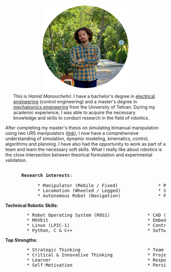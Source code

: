 <!-- For initial loading of page it must be `README.md` file, image and paragraphs are written in html for better control and configuration in web page, please do not convert them into markdown syntax. -->

<p style="text-align:center;">
  <img width="270" height="259" src="/img/bio_image/about_img.png" alt="my photo">
</p>

<p style="margin: 1% 5% 1% 5%">
This is <i>Hamid Manouchehri</i>. I have a bachelor's degree in <u>electrical engineering</u> (control engineering) and a master's degree in <u>mechatronics engineering</u> from the University of Tehran. During my academic experience, I was able to acquire the necessary knowledge and skills to conduct research in the field of robotics. <br>

After completing my master's thesis on simulating bimanual manipulation using two UR5 manipulators (<a href="https://hamid-manouchehri.github.io/Development-and-Simulation-of-Bimanual-Object-Manipulation/">link</a>), I now have a comprehensive understanding of simulation, dynamic modeling, kinematics, control, algorithms and planning. I have also had the opportunity to work as part of a team and learn the necessary soft skills. What I really like about robotics is the close intersection between theorical formulation and experimental validation. <br><br>

<!-- <b>Research interests</b>: -->
<pre>
      <b>Research interests</b>:

            * Manipulator (Mobile / Fixed)               * Robot Control Algorithms
            * Locomotion (Wheeled / Legged)              * Simulation & Dynamic Modeling
            * Autonomous Robot (Navigation)              * Planning & Optimization
</pre>
<b>Technical Robotic Skills</b>:
<pre>
        * Robot Operating System (ROS1)              * CAD (SolidWorks)
        * MOVEit                                     * Embedded System Design (PIC MCU)
        * Linux (LPIC-1)                             * Control Engineering
        * Python, C & C++                            * Software and Hardware Troubleshooting
</pre>

<b>Top Strengths</b>:
<pre>
        * Strategic Thinking                         * Team Player 
        * Critical & Innovative Thinking             * Project Management
        * Learner                                    * Responsibility and Commitment
        * Self-Motivation                            * Persistence
</pre>
